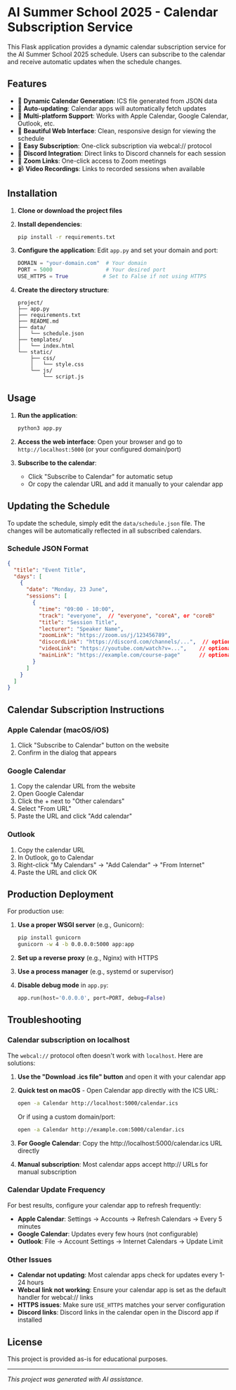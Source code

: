 # AI Summer School 2025 - Calendar Subscription Service

This Flask application provides a dynamic calendar subscription service for the AI Summer School 2025 schedule. Users can subscribe to the calendar and receive automatic updates when the schedule changes.

## Features

- 📅 **Dynamic Calendar Generation**: ICS file generated from JSON data
- 🔄 **Auto-updating**: Calendar apps will automatically fetch updates
- 📱 **Multi-platform Support**: Works with Apple Calendar, Google Calendar, Outlook, etc.
- 🎨 **Beautiful Web Interface**: Clean, responsive design for viewing the schedule
- 🔗 **Easy Subscription**: One-click subscription via webcal:// protocol
- 💬 **Discord Integration**: Direct links to Discord channels for each session
- 🎥 **Zoom Links**: One-click access to Zoom meetings
- 📹 **Video Recordings**: Links to recorded sessions when available

## Installation

1. **Clone or download the project files**

2. **Install dependencies**:
   ```bash
   pip install -r requirements.txt
   ```

3. **Configure the application**:
   Edit `app.py` and set your domain and port:
   ```python
   DOMAIN = "your-domain.com"  # Your domain
   PORT = 5000                 # Your desired port
   USE_HTTPS = True           # Set to False if not using HTTPS
   ```

4. **Create the directory structure**:
   ```
   project/
   ├── app.py
   ├── requirements.txt
   ├── README.md
   ├── data/
   │   └── schedule.json
   ├── templates/
   │   └── index.html
   └── static/
       ├── css/
       │   └── style.css
       └── js/
           └── script.js
   ```

## Usage

1. **Run the application**:
   ```bash
   python3 app.py
   ```

2. **Access the web interface**:
   Open your browser and go to `http://localhost:5000` (or your configured domain/port)

3. **Subscribe to the calendar**:
   - Click "Subscribe to Calendar" for automatic setup
   - Or copy the calendar URL and add it manually to your calendar app

## Updating the Schedule

To update the schedule, simply edit the `data/schedule.json` file. The changes will be automatically reflected in all subscribed calendars.

### Schedule JSON Format

```json
{
  "title": "Event Title",
  "days": [
    {
      "date": "Monday, 23 June",
      "sessions": [
        {
          "time": "09:00 - 10:00",
          "track": "everyone",  // "everyone", "coreA", or "coreB"
          "title": "Session Title",
          "lecturer": "Speaker Name",
          "zoomLink": "https://zoom.us/j/123456789",
          "discordLink": "https://discord.com/channels/...",  // optional
          "videoLink": "https://youtube.com/watch?v=...",    // optional
          "mainLink": "https://example.com/course-page"      // optional - makes title clickable
        }
      ]
    }
  ]
}
```

## Calendar Subscription Instructions

### Apple Calendar (macOS/iOS)
1. Click "Subscribe to Calendar" button on the website
2. Confirm in the dialog that appears

### Google Calendar
1. Copy the calendar URL from the website
2. Open Google Calendar
3. Click the + next to "Other calendars"
4. Select "From URL"
5. Paste the URL and click "Add calendar"

### Outlook
1. Copy the calendar URL
2. In Outlook, go to Calendar
3. Right-click "My Calendars" → "Add Calendar" → "From Internet"
4. Paste the URL and click OK

## Production Deployment

For production use:

1. **Use a proper WSGI server** (e.g., Gunicorn):
   ```bash
   pip install gunicorn
   gunicorn -w 4 -b 0.0.0.0:5000 app:app
   ```

2. **Set up a reverse proxy** (e.g., Nginx) with HTTPS

3. **Use a process manager** (e.g., systemd or supervisor)

4. **Disable debug mode** in `app.py`:
   ```python
   app.run(host='0.0.0.0', port=PORT, debug=False)
   ```

## Troubleshooting

### Calendar subscription on localhost

The `webcal://` protocol often doesn't work with `localhost`. Here are solutions:

1. **Use the "Download .ics file" button** and open it with your calendar app

2. **Quick test on macOS** - Open Calendar app directly with the ICS URL:
   ```bash
   open -a Calendar http://localhost:5000/calendar.ics
   ```
   Or if using a custom domain/port:
   ```bash
   open -a Calendar http://example.com:5000/calendar.ics
   ```

3. **For Google Calendar**: Copy the http://localhost:5000/calendar.ics URL directly

4. **Manual subscription**: Most calendar apps accept http:// URLs for manual subscription

### Calendar Update Frequency

For best results, configure your calendar app to refresh frequently:
- **Apple Calendar**: Settings → Accounts → Refresh Calendars → Every 5 minutes
- **Google Calendar**: Updates every few hours (not configurable)
- **Outlook**: File → Account Settings → Internet Calendars → Update Limit

### Other Issues

- **Calendar not updating**: Most calendar apps check for updates every 1-24 hours
- **Webcal link not working**: Ensure your calendar app is set as the default handler for webcal:// links
- **HTTPS issues**: Make sure `USE_HTTPS` matches your server configuration
- **Discord links**: Discord links in the calendar open in the Discord app if installed

## License

This project is provided as-is for educational purposes.

---

*This project was generated with AI assistance.*